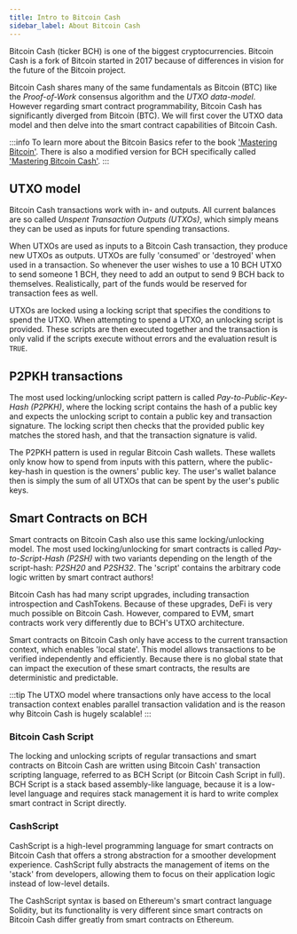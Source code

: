 ```yaml
---
title: Intro to Bitcoin Cash
sidebar_label: About Bitcoin Cash
---
```


Bitcoin Cash (ticker BCH) is one of the biggest cryptocurrencies. Bitcoin Cash is a fork of Bitcoin started in 2017 because of differences in vision for the future of the Bitcoin project.

Bitcoin Cash shares many of the same fundamentals as Bitcoin (BTC) like the *Proof-of-Work* consensus algorithm and the *UTXO data-model*. However regarding smart contract programmability, Bitcoin Cash has significantly diverged from Bitcoin (BTC). We will first cover the UTXO data model and then delve into the smart contract capabilities of Bitcoin Cash.

:::info
To learn more about the Bitcoin Basics refer to the book ['Mastering Bitcoin'](https://github.com/bitcoinbook/bitcoinbook). There is also a modified version for BCH specifically called ['Mastering Bitcoin Cash'](https://github.com/Bitcoin-com/mastering-bitcoin-cash).
:::

## UTXO model
Bitcoin Cash transactions work with in- and outputs. All current balances are so called *Unspent Transaction Outputs (UTXOs)*, which simply means they can be used as inputs for future spending transactions.

When UTXOs are used as inputs to a Bitcoin Cash transaction, they produce new UTXOs as outputs. UTXOs are fully 'consumed' or 'destroyed' when used in a transaction. So whenever the user wishes to use a 10 BCH UTXO to send someone 1 BCH, they need to add an output to send 9 BCH back to themselves. Realistically, part of the funds would be reserved for transaction fees as well.

UTXOs are locked using a locking script that specifies the conditions to spend the UTXO. When attempting to spend a UTXO, an unlocking script is provided. These scripts are then executed together and the transaction is only valid if the scripts execute without errors and the evaluation result is `TRUE`.

## P2PKH transactions

The most used locking/unlocking script pattern is called *Pay-to-Public-Key-Hash (P2PKH)*, where the locking script contains the hash of a public key and expects the unlocking script to contain a public key and transaction signature. The locking script then checks that the provided public key matches the stored hash, and that the transaction signature is valid. 

The P2PKH pattern is used in regular Bitcoin Cash wallets. These wallets only know how to spend from inputs with this pattern, where the public-key-hash in question is the owners' public key. The user's wallet balance then is simply the sum of all UTXOs that can be spent by the user's public keys.

## Smart Contracts on BCH

Smart contracts on Bitcoin Cash also use this same locking/unlocking model. The most used locking/unlocking for smart contracts is called *Pay-to-Script-Hash (P2SH)* with two variants depending on the length of the script-hash: *P2SH20* and *P2SH32*. The 'script' contains the arbitrary code logic written by smart contract authors!

Bitcoin Cash has had many script upgrades, including transaction introspection and CashTokens. Because of these upgrades, DeFi is very much possible on Bitcoin Cash. However, compared to EVM, smart contracts work very differently due to BCH's UTXO architecture.

Smart contracts on Bitcoin Cash only have access to the current transaction context, which enables 'local state'. This model allows transactions to be verified independently and efficiently. Because there is no global state that can impact the execution of these smart contracts, the results are deterministic and predictable.

:::tip
The UTXO model where transactions only have access to the local transaction context enables parallel transaction validation and is the reason why Bitcoin Cash is hugely scalable!
:::

### Bitcoin Cash Script

The locking and unlocking scripts of regular transactions and smart contracts on Bitcoin Cash are written using Bitcoin Cash' transaction scripting language, referred to as BCH Script (or Bitcoin Cash Script in full). BCH Script is a stack based assembly-like language, because it is a low-level language and requires stack management it is hard to write complex smart contract in Script directly.

### CashScript

CashScript is a high-level programming language for smart contracts on Bitcoin Cash that offers a strong abstraction for a smoother development experience. CashScript fully abstracts the management of items on the 'stack' from developers, allowing them to focus on their application logic instead of low-level details.

The CashScript syntax is based on Ethereum's smart contract language Solidity, but its functionality is very different since smart contracts on Bitcoin Cash differ greatly from smart contracts on Ethereum.
